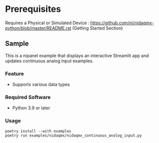Prerequisites
===============
Requires a Physical or Simulated Device : https://github.com/ni/nidaqmx-python/blob/master/README.rst (Getting Started Section)

## Sample

This is a nipanel example that displays an interactive Streamlit app and updates continuous analog input examples.

### Feature

- Supports various data types

### Required Software

- Python 3.9 or later

### Usage

```pwsh
poetry install --with examples
poetry run examples/nidaqmx/nidaqmx_continuous_analog_input.py
```
